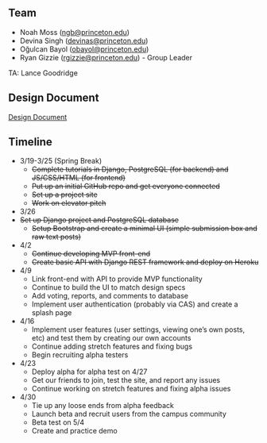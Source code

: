 ## Team
* Noah Moss (ngb@princeton.edu)  
* Devina Singh (devinas@princeton.edu)  
* Oğulcan Bayol (obayol@princeton.edu)  
* Ryan Gizzie (rgizzie@princeton.edu) - Group Leader

TA: Lance Goodridge

## Design Document
[Design Document](https://docs.google.com/document/d/1O8IU8MvJzNO1VNn3uFWB5d6HNoiGz2s87-BDtsRXxH0/edit?usp=sharing)

## Timeline
* 3/19-3/25 (Spring Break)  
  * ~~Complete tutorials in Django, PostgreSQL (for backend) and JS/CSS/HTML (for frontend)~~
  * ~~Put up an initial GitHub repo and get everyone connected~~
  * ~~Set up a project site~~
  * ~~Work on elevator pitch~~
* 3/26
* ~~Set up Django project and PostgreSQL database~~
  * ~~Setup Bootstrap and create a minimal UI (simple submission box and raw text posts)~~
* 4/2
  * ~~Continue developing MVP front-end~~
  * ~~Create basic API with Django REST framework and deploy on Heroku~~
* 4/9
  * Link front-end with API to provide MVP functionality
  * Continue to build the UI to match design specs
  * Add voting, reports, and comments to database
  * Implement user authentication (probably via CAS) and create a splash page
* 4/16
  * Implement user features (user settings, viewing one’s own posts, etc) and test them by creating our own accounts
  * Continue adding stretch features and fixing bugs
  * Begin recruiting alpha testers
* 4/23
  * Deploy alpha for alpha test on 4/27
  * Get our friends to join, test the site, and report any issues
  * Continue working on stretch features and fixing alpha issues
* 4/30
  * Tie up any loose ends from alpha feedback
  * Launch beta and recruit users from the campus community
  * Beta test on 5/4
  * Create and practice demo
